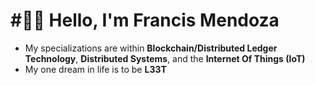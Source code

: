 ﻿# #⃣⛓ Hello, I'm Francis Mendoza
 <!--![alt text](https://github.com/fmendoz7/fmendoz7/blob/master/Arasaka_Logotype_Red.png?raw=true)-->
- My specializations are within **Blockchain/Distributed Ledger Technology**, **Distributed Systems**, and the **Internet Of Things (IoT)** 
- My one dream in life is to be **L33T**
